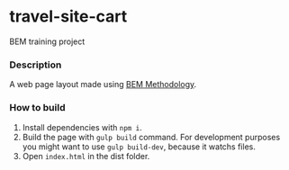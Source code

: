 # travel-site-cart
BEM training project

### Description
A web page layout made using [BEM Methodology](http://getbem.com/).

### How to build
1. Install dependencies with `npm i`.
2. Build the page with `gulp build` command. For development purposes you might want to use `gulp build-dev`, because it watchs files.
3. Open `index.html` in the dist folder.
